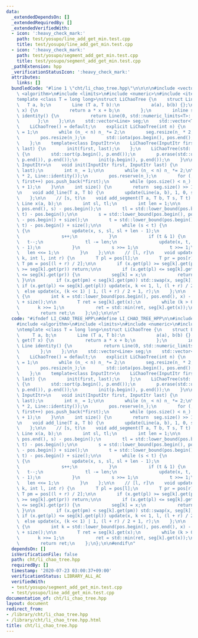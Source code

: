```yaml
---
data:
  _extendedDependsOn: []
  _extendedRequiredBy: []
  _extendedVerifiedWith:
  - icon: ':heavy_check_mark:'
    path: test/yosupo/line_add_get_min.test.cpp
    title: test/yosupo/line_add_get_min.test.cpp
  - icon: ':heavy_check_mark:'
    path: test/yosupo/segment_add_get_min.test.cpp
    title: test/yosupo/segment_add_get_min.test.cpp
  _pathExtension: hpp
  _verificationStatusIcon: ':heavy_check_mark:'
  attributes:
    links: []
  bundledCode: "#line 1 \"cht/li_chao_tree.hpp\"\n\n\n\n#include <vector>\n#include\
    \ <algorithm>\n#include <limits>\n#include <numeric>\n#include <iterator>\n\n\
    template <class T = long long>\nstruct LiChaoTree {\n    struct Line {\n     \
    \   T a, b;\n        Line (T a, T b):\n            a(a), b(b) {};\n        T get(T\
    \ x) {\n            return a * x + b;\n        };\n        inline static Line\
    \ identity() {\n            return Line(0, std::numeric_limits<T>::max());\n \
    \       };\n    };\n\n    std::vector<Line> seg;\n    std::vector<T> pos;\n\n\
    \    LiChaoTree() = default;\n    explicit LiChaoTree(int n) {\n        int n_\
    \ = 1;\n        while (n_ < n) n_ *= 2;\n        seg.resize(n_ * 2, Line::identity());\n\
    \        pos.resize(n_);\n        std::iota(pos.begin(), pos.end(), T(0)); \n\
    \    };\n    template<class InputItr>\n    LiChaoTree(InputItr first, InputItr\
    \ last) {\n        init(first, last);\n    };\n    LiChaoTree(std::vector<T> p)\
    \ {\n        std::sort(p.begin(), p.end());\n        p.erase(std::unique(p.begin(),\
    \ p.end()), p.end());\n        init(p.begin(), p.end());\n    }\n\n    template<class\
    \ InputItr>\n    void init(InputItr first, InputItr last) {\n        int n = std::distance(first,\
    \ last);\n        int n_ = 1;\n\n        while (n_ < n) n_ *= 2;\n\n        seg.resize(n_\
    \ * 2, Line::identity());\n        pos.reserve(n_);\n        for (; first != last;\
    \ first++) pos.push_back(*first);\n        while (pos.size() < n_) pos.push_back(pos.back()\
    \ + 1);\n    }\n\n    int size() {\n        return  seg.size() >> 1;\n    };\n\
    \n    void add_line(T a, T b) {\n        update(Line(a, b), 1, 0, size() - 1);\n\
    \    };\n\n    // [s, t)\n    void add_segment(T a, T b, T s, T t) {\n       \
    \ Line x(a, b);\n        int sl, tl;\n        int len = 1;\n\n        sl = std::lower_bound(pos.begin(),\
    \ pos.end(), s) - pos.begin();\n        tl = std::lower_bound(pos.begin(), pos.end(),\
    \ t) - pos.begin();\n\n        s = std::lower_bound(pos.begin(), pos.end(), s)\
    \ - pos.begin() + size();\n        t = std::lower_bound(pos.begin(), pos.end(),\
    \ t) - pos.begin() + size();\n\n        while (s < t) {\n            if (s & 1)\
    \ {\n                update(x, s, sl, sl + len - 1);\n                sl += len;\n\
    \                s++;\n            }\n            if (t & 1) {\n             \
    \   t--;\n                tl -= len;\n                update(x, t, tl, tl + len\
    \ - 1);\n            }\n            s >>= 1;\n            t >>= 1;\n         \
    \   len <<= 1;\n        }\n    };\n\n    // [l, r]\n    void update(Line x, int\
    \ k, int l, int r) {\n        T pl = pos[l];\n        T pr = pos[r];\n       \
    \ T pm = pos[(l + r) / 2];\n\n        if (x.get(pl) >= seg[k].get(pl) && x.get(pr)\
    \ >= seg[k].get(pr)) return;\n\n        if (x.get(pl) <= seg[k].get(pl) && x.get(pr)\
    \ <= seg[k].get(pr)) {\n            seg[k] = x;\n            return;\n       \
    \ }\n\n        if (x.get(pm) < seg[k].get(pm)) std::swap(x, seg[k]);\n       \
    \ if (x.get(pl) <= seg[k].get(pl)) update(x, k << 1, l, (l + r) / 2);\n      \
    \  else update(x, (k << 1) | 1, (l + r) / 2 + 1, r);\n    };\n\n    T get(T x)\
    \ {\n        int k = std::lower_bound(pos.begin(), pos.end(), x) - pos.begin()\
    \ + size();\n\n        T ret = seg[k].get(x);\n        while (k > 0) {\n     \
    \       k >>= 1;\n            ret = std::min(ret, seg[k].get(x));\n        }\n\
    \        return ret;\n    };\n};\n\n\n"
  code: "#ifndef LI_CHAO_TREE_HPP\n#define LI_CHAO_TREE_HPP\n\n#include <vector>\n\
    #include <algorithm>\n#include <limits>\n#include <numeric>\n#include <iterator>\n\
    \ntemplate <class T = long long>\nstruct LiChaoTree {\n    struct Line {\n   \
    \     T a, b;\n        Line (T a, T b):\n            a(a), b(b) {};\n        T\
    \ get(T x) {\n            return a * x + b;\n        };\n        inline static\
    \ Line identity() {\n            return Line(0, std::numeric_limits<T>::max());\n\
    \        };\n    };\n\n    std::vector<Line> seg;\n    std::vector<T> pos;\n\n\
    \    LiChaoTree() = default;\n    explicit LiChaoTree(int n) {\n        int n_\
    \ = 1;\n        while (n_ < n) n_ *= 2;\n        seg.resize(n_ * 2, Line::identity());\n\
    \        pos.resize(n_);\n        std::iota(pos.begin(), pos.end(), T(0)); \n\
    \    };\n    template<class InputItr>\n    LiChaoTree(InputItr first, InputItr\
    \ last) {\n        init(first, last);\n    };\n    LiChaoTree(std::vector<T> p)\
    \ {\n        std::sort(p.begin(), p.end());\n        p.erase(std::unique(p.begin(),\
    \ p.end()), p.end());\n        init(p.begin(), p.end());\n    }\n\n    template<class\
    \ InputItr>\n    void init(InputItr first, InputItr last) {\n        int n = std::distance(first,\
    \ last);\n        int n_ = 1;\n\n        while (n_ < n) n_ *= 2;\n\n        seg.resize(n_\
    \ * 2, Line::identity());\n        pos.reserve(n_);\n        for (; first != last;\
    \ first++) pos.push_back(*first);\n        while (pos.size() < n_) pos.push_back(pos.back()\
    \ + 1);\n    }\n\n    int size() {\n        return  seg.size() >> 1;\n    };\n\
    \n    void add_line(T a, T b) {\n        update(Line(a, b), 1, 0, size() - 1);\n\
    \    };\n\n    // [s, t)\n    void add_segment(T a, T b, T s, T t) {\n       \
    \ Line x(a, b);\n        int sl, tl;\n        int len = 1;\n\n        sl = std::lower_bound(pos.begin(),\
    \ pos.end(), s) - pos.begin();\n        tl = std::lower_bound(pos.begin(), pos.end(),\
    \ t) - pos.begin();\n\n        s = std::lower_bound(pos.begin(), pos.end(), s)\
    \ - pos.begin() + size();\n        t = std::lower_bound(pos.begin(), pos.end(),\
    \ t) - pos.begin() + size();\n\n        while (s < t) {\n            if (s & 1)\
    \ {\n                update(x, s, sl, sl + len - 1);\n                sl += len;\n\
    \                s++;\n            }\n            if (t & 1) {\n             \
    \   t--;\n                tl -= len;\n                update(x, t, tl, tl + len\
    \ - 1);\n            }\n            s >>= 1;\n            t >>= 1;\n         \
    \   len <<= 1;\n        }\n    };\n\n    // [l, r]\n    void update(Line x, int\
    \ k, int l, int r) {\n        T pl = pos[l];\n        T pr = pos[r];\n       \
    \ T pm = pos[(l + r) / 2];\n\n        if (x.get(pl) >= seg[k].get(pl) && x.get(pr)\
    \ >= seg[k].get(pr)) return;\n\n        if (x.get(pl) <= seg[k].get(pl) && x.get(pr)\
    \ <= seg[k].get(pr)) {\n            seg[k] = x;\n            return;\n       \
    \ }\n\n        if (x.get(pm) < seg[k].get(pm)) std::swap(x, seg[k]);\n       \
    \ if (x.get(pl) <= seg[k].get(pl)) update(x, k << 1, l, (l + r) / 2);\n      \
    \  else update(x, (k << 1) | 1, (l + r) / 2 + 1, r);\n    };\n\n    T get(T x)\
    \ {\n        int k = std::lower_bound(pos.begin(), pos.end(), x) - pos.begin()\
    \ + size();\n\n        T ret = seg[k].get(x);\n        while (k > 0) {\n     \
    \       k >>= 1;\n            ret = std::min(ret, seg[k].get(x));\n        }\n\
    \        return ret;\n    };\n};\n\n#endif\n"
  dependsOn: []
  isVerificationFile: false
  path: cht/li_chao_tree.hpp
  requiredBy: []
  timestamp: '2020-07-23 03:00:37+09:00'
  verificationStatus: LIBRARY_ALL_AC
  verifiedWith:
  - test/yosupo/segment_add_get_min.test.cpp
  - test/yosupo/line_add_get_min.test.cpp
documentation_of: cht/li_chao_tree.hpp
layout: document
redirect_from:
- /library/cht/li_chao_tree.hpp
- /library/cht/li_chao_tree.hpp.html
title: cht/li_chao_tree.hpp
---
```

